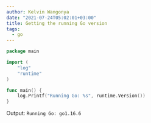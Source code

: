 ```yaml
---
author: Kelvin Wangonya
date: "2021-07-24T05:02:01+03:00"
title: Getting the running Go version
tags:
  - go
---
```


```go
package main

import (
    "log"
    "runtime"
)

func main() {
    log.Printf("Running Go: %s", runtime.Version())
}
```

Output: `Running Go: go1.16.6`
